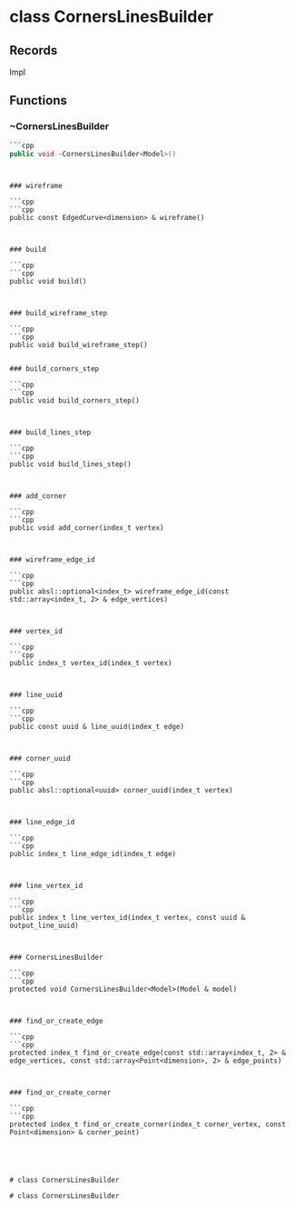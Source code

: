 # class CornersLinesBuilder


## Records

Impl



## Functions

### ~CornersLinesBuilder

```cpp
```cpp
public void ~CornersLinesBuilder<Model>()
```
```


### wireframe

```cpp
```cpp
public const EdgedCurve<dimension> & wireframe()
```
```


### build

```cpp
```cpp
public void build()
```
```


### build_wireframe_step

```cpp
```cpp
public void build_wireframe_step()
```
```

### build_corners_step

```cpp
```cpp
public void build_corners_step()
```
```


### build_lines_step

```cpp
```cpp
public void build_lines_step()
```
```


### add_corner

```cpp
```cpp
public void add_corner(index_t vertex)
```
```


### wireframe_edge_id

```cpp
```cpp
public absl::optional<index_t> wireframe_edge_id(const std::array<index_t, 2> & edge_vertices)
```
```


### vertex_id

```cpp
```cpp
public index_t vertex_id(index_t vertex)
```
```


### line_uuid

```cpp
```cpp
public const uuid & line_uuid(index_t edge)
```
```


### corner_uuid

```cpp
```cpp
public absl::optional<uuid> corner_uuid(index_t vertex)
```
```


### line_edge_id

```cpp
```cpp
public index_t line_edge_id(index_t edge)
```
```


### line_vertex_id

```cpp
```cpp
public index_t line_vertex_id(index_t vertex, const uuid & output_line_uuid)
```
```


### CornersLinesBuilder

```cpp
```cpp
protected void CornersLinesBuilder<Model>(Model & model)
```
```


### find_or_create_edge

```cpp
```cpp
protected index_t find_or_create_edge(const std::array<index_t, 2> & edge_vertices, const std::array<Point<dimension>, 2> & edge_points)
```
```


### find_or_create_corner

```cpp
```cpp
protected index_t find_or_create_corner(index_t corner_vertex, const Point<dimension> & corner_point)
```
```




# class CornersLinesBuilder

# class CornersLinesBuilder

